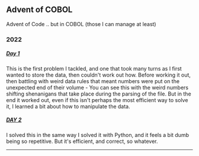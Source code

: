 ## Advent of COBOL

Advent of Code .. but in COBOL (those I can manage at least)

### 2022

##### [Day 1](./2022/day01.cob)

This is the first problem I tackled, and one that took many turns as I first wanted to store the data, then couldn't work out how.  Before working it out, then battling with weird data rules that meant numbers were put on the unexpected end of their volume - You can see this with the weird numbers shifting shenanigans that take place during the parsing of the file.  But in the end it worked out, even if this isn't perhaps the most efficient way to solve it, I learned a bit about how to manipulate the data.

##### [DAY 2](./2022/day02.cob)

I solved this in the same way I solved it with Python, and it feels a bit dumb being so repetitive.  But it's efficient, and correct, so whatever. 

-----
